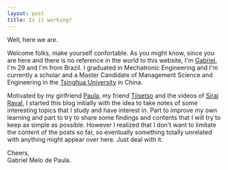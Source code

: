```yaml
---
layout: post
title: Is it working?
---
```


Well, here we are.

Welcome folks, make yourself confortable.
As you might know, since you are here and there is no reference in the world to this website, I'm [Gabriel](http://www.linkedin.com/in/gabrielmpaula), I'm 29 and I'm from Brazil. I graduated in Mechatronic Engineering and I'm currently a scholar and a Master Candidate of  Management Science and Engineering in the [Tsinghua University](http://www.tsinghua.edu.cn/publish/thu2018en/index.html) in China.

Motivated by my girlfriend [Paula](http://www.linkedin.com/in/paula-rodriguez-65534642), my friend [Tiisetso](http://www.tiisetso.com) and the videos of [Siraj Raval](https://www.youtube.com/channel/UCWN3xxRkmTPmbKwht9FuE5A), I started this blog initially with the idea to take notes of some interesting topics that I study and have interest in. Part to improve my own learning and part to try to share some findings and contents that I will try to keep as simple as possible. However I realized that I don't want to limitate the content of the posts so far, so eventually something totally unrelated with anything might appear over here. Just deal with it.

Cheers,  
Gabriel Melo de Paula.